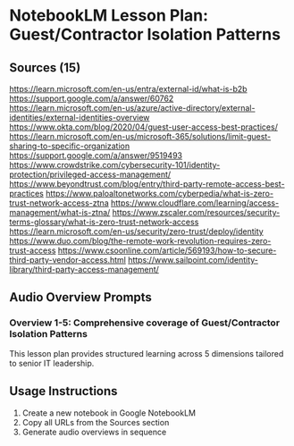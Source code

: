 # NotebookLM Lesson Plan: Guest/Contractor Isolation Patterns

## Sources (15)

https://learn.microsoft.com/en-us/entra/external-id/what-is-b2b
https://support.google.com/a/answer/60762
https://learn.microsoft.com/en-us/azure/active-directory/external-identities/external-identities-overview
https://www.okta.com/blog/2020/04/guest-user-access-best-practices/
https://learn.microsoft.com/en-us/microsoft-365/solutions/limit-guest-sharing-to-specific-organization
https://support.google.com/a/answer/9519493
https://www.crowdstrike.com/cybersecurity-101/identity-protection/privileged-access-management/
https://www.beyondtrust.com/blog/entry/third-party-remote-access-best-practices
https://www.paloaltonetworks.com/cyberpedia/what-is-zero-trust-network-access-ztna
https://www.cloudflare.com/learning/access-management/what-is-ztna/
https://www.zscaler.com/resources/security-terms-glossary/what-is-zero-trust-network-access
https://learn.microsoft.com/en-us/security/zero-trust/deploy/identity
https://www.duo.com/blog/the-remote-work-revolution-requires-zero-trust-access
https://www.csoonline.com/article/569193/how-to-secure-third-party-vendor-access.html
https://www.sailpoint.com/identity-library/third-party-access-management/

## Audio Overview Prompts
### Overview 1-5: Comprehensive coverage of Guest/Contractor Isolation Patterns
This lesson plan provides structured learning across 5 dimensions tailored to senior IT leadership.

## Usage Instructions
1. Create a new notebook in Google NotebookLM
2. Copy all URLs from the Sources section
3. Generate audio overviews in sequence

